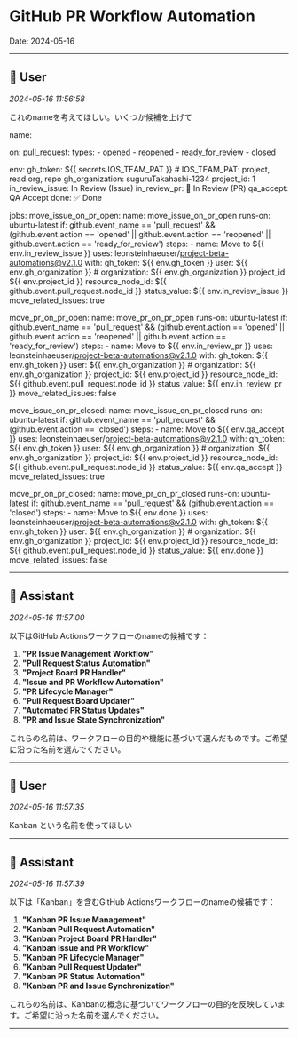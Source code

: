 # GitHub PR Workflow Automation

Date: 2024-05-16

---

## 👤 User
*2024-05-16 11:56:58*

これのnameを考えてほしい。いくつか候補を上げて

name:  

on:
  pull_request:
    types:
      - opened
      - reopened
      - ready_for_review
      - closed

env:
  gh_token: ${{ secrets.IOS_TEAM_PAT }} # IOS_TEAM_PAT: project, read:org, repo
  gh_organization: suguruTakahashi-1234
  project_id: 1
  in_review_issue: In Review (Issue)
  in_review_pr: 👀 In Review (PR)
  qa_accept: QA Accept
  done: ✅ Done

jobs:
  move_issue_on_pr_open:
    name: move_issue_on_pr_open
    runs-on: ubuntu-latest
    if: github.event_name == 'pull_request' && (github.event.action == 'opened' || github.event.action == 'reopened' || github.event.action == 'ready_for_review')
    steps:
      - name: Move to ${{ env.in_review_issue }}
        uses: leonsteinhaeuser/project-beta-automations@v2.1.0
        with:
          gh_token: ${{ env.gh_token }}
          user: ${{ env.gh_organization }}
          # organization: ${{ env.gh_organization }}
          project_id:  ${{ env.project_id }}
          resource_node_id: ${{ github.event.pull_request.node_id }}
          status_value: ${{ env.in_review_issue }}
          move_related_issues: true

  move_pr_on_pr_open:
    name: move_pr_on_pr_open
    runs-on: ubuntu-latest
    if: github.event_name == 'pull_request' && (github.event.action == 'opened' || github.event.action == 'reopened' || github.event.action == 'ready_for_review')
    steps:
      - name: Move to ${{ env.in_review_pr }}
        uses: leonsteinhaeuser/project-beta-automations@v2.1.0
        with:
          gh_token: ${{ env.gh_token }}
          user: ${{ env.gh_organization }}
          # organization: ${{ env.gh_organization }}
          project_id:  ${{ env.project_id }}
          resource_node_id: ${{ github.event.pull_request.node_id }}
          status_value: ${{ env.in_review_pr }}
          move_related_issues: false

  move_issue_on_pr_closed:
    name: move_issue_on_pr_closed
    runs-on: ubuntu-latest
    if: github.event_name == 'pull_request' && (github.event.action == 'closed')
    steps:
      - name: Move to ${{ env.qa_accept }}
        uses: leonsteinhaeuser/project-beta-automations@v2.1.0
        with:
          gh_token: ${{ env.gh_token }}
          user: ${{ env.gh_organization }}
          # organization: ${{ env.gh_organization }}
          project_id:  ${{ env.project_id }}
          resource_node_id: ${{ github.event.pull_request.node_id }}
          status_value: ${{ env.qa_accept }}
          move_related_issues: true

  move_pr_on_pr_closed:
    name: move_pr_on_pr_closed
    runs-on: ubuntu-latest
    if: github.event_name == 'pull_request' && (github.event.action == 'closed')
    steps:
      - name: Move to ${{ env.done }}
        uses: leonsteinhaeuser/project-beta-automations@v2.1.0
        with:
          gh_token: ${{ env.gh_token }}
          user: ${{ env.gh_organization }}
          # organization: ${{ env.gh_organization }}
          project_id:  ${{ env.project_id }}
          resource_node_id: ${{ github.event.pull_request.node_id }}
          status_value: ${{ env.done }}
          move_related_issues: false

---

## 🤖 Assistant
*2024-05-16 11:57:00*

以下はGitHub Actionsワークフローのnameの候補です：

1. **"PR Issue Management Workflow"**
2. **"Pull Request Status Automation"**
3. **"Project Board PR Handler"**
4. **"Issue and PR Workflow Automation"**
5. **"PR Lifecycle Manager"**
6. **"Pull Request Board Updater"**
7. **"Automated PR Status Updates"**
8. **"PR and Issue State Synchronization"**

これらの名前は、ワークフローの目的や機能に基づいて選んだものです。ご希望に沿った名前を選んでください。

---

## 👤 User
*2024-05-16 11:57:35*

Kanban という名前を使ってほしい

---

## 🤖 Assistant
*2024-05-16 11:57:39*

以下は「Kanban」を含むGitHub Actionsワークフローのnameの候補です：

1. **"Kanban PR Issue Management"**
2. **"Kanban Pull Request Automation"**
3. **"Kanban Project Board PR Handler"**
4. **"Kanban Issue and PR Workflow"**
5. **"Kanban PR Lifecycle Manager"**
6. **"Kanban Pull Request Updater"**
7. **"Kanban PR Status Automation"**
8. **"Kanban PR and Issue Synchronization"**

これらの名前は、Kanbanの概念に基づいてワークフローの目的を反映しています。ご希望に沿った名前を選んでください。

---
